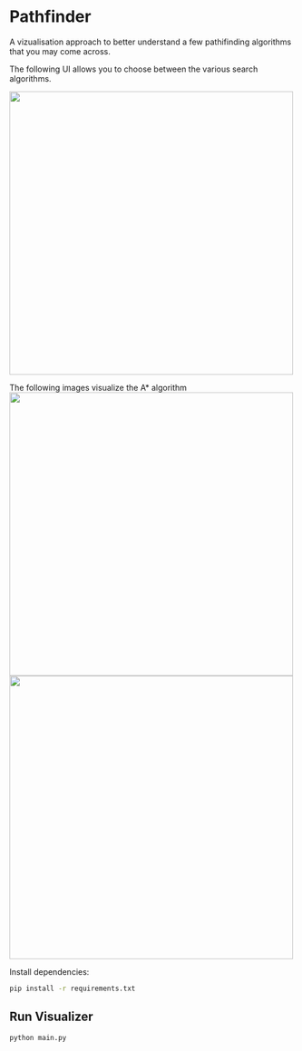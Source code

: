 # Pathfinder
A vizualisation approach to better understand a few pathifinding algorithms that you may come across.

The following UI allows you to choose between the various search algorithms.

<img src="https://github-production-user-asset-6210df.s3.amazonaws.com/99168099/268784980-7d0177df-777e-4bc8-b035-1fbc89fa352a.png" width="500" height="500"/>

The following images visualize the A* algorithm
<img src="https://github-production-user-asset-6210df.s3.amazonaws.com/99168099/268785352-bf218a1c-2497-405f-9b96-7fc50ed5fe92.png" width="500" height="500"/>
<img src="https://github-production-user-asset-6210df.s3.amazonaws.com/99168099/268785463-1150d5f7-aa0f-4e6a-8d44-077c1baf1149.png" width="500" height="500"/>

Install dependencies:

```bash
pip install -r requirements.txt
```
## Run Visualizer

```bash
python main.py
```
